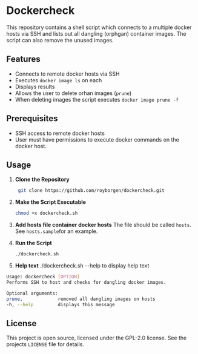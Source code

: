 # Dockercheck 
This repository contains a shell script which connects to a multiple docker hosts via SSH and lists out all dangling (orphgan) container images. The script can also remove the unused images.

## Features
- Connects to remote docker hosts via SSH
- Executes `docker image ls` on each
- Displays results 
- Allows the user to delete orhan images (`prune`)
- When deleting images the script executes `docker image prune -f`

## Prerequisites

- SSH access to remote docker hosts
- User must have permissions to execute docker commands on the docker host. 

## Usage

1. **Clone the Repository**
   ```bash
    git clone https://github.com/royborgen/dockercheck.git
   ```

2. **Make the Script Executable**
   ```bash
   chmod +x dockercheck.sh
   ```
   
3. **Add hosts file container docker hosts**
The file should be called `hosts`. 
See `hosts.sample`for an example. 

3. **Run the Script**
   ```bash
   ./dockercheck.sh
   ```
4. **Help text**
./dockercheck.sh --help to display help text
```bash
Usage: dockercheck [OPTION]
Performs SSH to host and checks for dangling docker images.

Optional arguments:
prune,             removed all dangling images on hosts
-h, --help         displays this message

```


## License

This project is open source, licensed under the GPL-2.0 license. See the projects `LICENSE` file for details.
